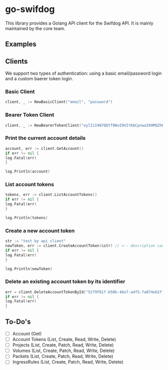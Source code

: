 # go-swifdog

This library provides a Golang API client for the Swifdog API. It is mainly maintained by the core team.

## Examples

## Clients

We support two types of authentication: using a basic email/password login and a custom baerer token login.

### Basic Client

```go
client, _ := NewBasicClient("email", "password")
```

### Bearer Token Client

```go
client, _ := NewBearerTokenClient("oylI1I4N7QDtf8WuI9UItKACpnwaI69MQZhKELeRzJfzovMmZVdvFKzrOCCr9S7j")
```

### Print the current account details

```go
account, err := client.GetAccount()
if err != nil {
log.Fatal(err)
}

log.Println(account)
```

### List account tokens

```go
tokens, err := client.ListAccountTokens()
if err != nil {
log.Fatal(err)
}

log.Println(tokens)
```

### Create a new account token

```go
str := "test by api client"
newToken, err := client.CreateAccountToken(&str) // <-- description can be null!
if err != nil {
log.Fatal(err)
}

log.Println(newToken)
```

### Delete an existing account token by its identifier

```go
err = client.DeleteAccountTokenById("5279f81f-b50b-46e7-a4f5-7a074eb2f1e1")
if err != nil {
log.Fatal(err)
}
```

## To-Do's

-[ ] Account (Get)
-[ ] Account Tokens (List, Create, Read, Write, Delete)
-[ ] Projects (List, Create, Patch, Read, Write, Delete)
-[ ] Volumes (List, Create, Patch, Read, Write, Delete)
-[ ] Packets (List, Create, Patch, Read, Write, Delete)
-[ ] IngressRules (List, Create, Patch, Read, Write, Delete)
